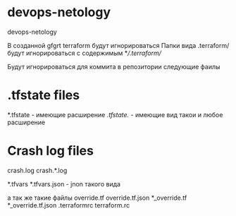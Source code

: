 # devops-netology
devops-netology


В созданной gfgrt terraform  будут игнорироваться
Папки  вида  .terraform/ будут игнорироваться с содержимым
**/.terraform/*

Будут игнорироваться для коммита в репозитории следующие фаилы 
# .tfstate files
*.tfstate   - имеющие расширение
*.tfstate.*   - имеющие вид такои и любое расширение
# Crash log files
crash.log
crash.*.log

*.tfvars
*.tfvars.json    - jnon такого вида

а так же такие файлы 
override.tf
override.tf.json
*_override.tf
*_override.tf.json
.terraformrc 
terraform.rc
